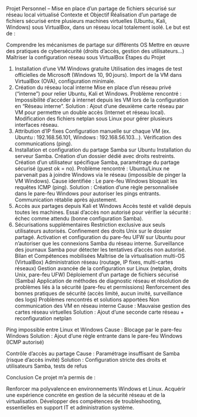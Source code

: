 Projet Personnel – Mise en place d’un partage de fichiers sécurisé sur réseau local virtualisé
Contexte et Objectif
Réalisation d’un partage de fichiers sécurisé entre plusieurs machines virtuelles (Ubuntu, Kali, Windows) sous VirtualBox, dans un réseau local totalement isolé. Le but est de :

Comprendre les mécanismes de partage sur différents OS
Mettre en œuvre des pratiques de cybersécurité (droits d’accès, gestion des utilisateurs…)
Maîtriser la configuration réseau sous VirtualBox
Étapes du Projet
1. Installation d’une VM Windows gratuite
Utilisation des images de test officielles de Microsoft (Windows 10, 90 jours).
Import de la VM dans VirtualBox (OVA), configuration minimale.
2. Création du réseau local interne
Mise en place d’un réseau privé (“interne”) pour relier Ubuntu, Kali et Windows.
Problème rencontré : Impossibilité d’accéder à internet depuis les VM lors de la configuration en “Réseau interne”.
Solution : Ajout d’une deuxième carte réseau par VM pour permettre un double accès (Internet et réseau local).
Modification des fichiers netplan sous Linux pour gérer plusieurs interfaces réseau.
3. Attribution d’IP fixes
Configuration manuelle sur chaque VM (ex. Ubuntu : 192.168.56.101, Windows : 192.168.56.103…).
Vérification des communications (ping).
4. Installation et configuration du partage Samba sur Ubuntu
Installation du serveur Samba.
Création d’un dossier dédié avec droits restreints.
Création d’un utilisateur spécifique Samba, paramétrage du partage sécurisé (guest ok = no).
Problème rencontré :
Ubuntu/Linux ne parvenait pas à joindre Windows via le réseau (impossible de pinger la VM Windows).
Cause identifiée : Le pare-feu Windows bloquait les requêtes ICMP (ping).
Solution : Création d’une règle personnalisée dans le pare-feu Windows pour autoriser les pings entrants.
Communication rétablie après ajustement.
5. Accès aux partages depuis Kali et Windows
Accès testé et validé depuis toutes les machines.
Essai d’accès non autorisé pour vérifier la sécurité : échec comme attendu (bonne configuration Samba).
6. Sécurisations supplémentaires
Restriction exclusive aux seuls utilisateurs autorisés.
Confinement des droits Unix sur le dossier partagé.
Activation et configuration du pare-feu UFW sur Ubuntu pour n’autoriser que les connexions Samba du réseau interne.
Surveillance des journaux Samba pour détecter les tentatives d’accès non autorisé.
Bilan et Compétences mobilisées
Maîtrise de la virtualisation multi-OS (VirtualBox)
Administration réseau (routage, IP fixes, multi-cartes réseaux)
Gestion avancée de la configuration sur Linux (netplan, droits Unix, pare-feu UFW)
Déploiement d’un partage de fichiers sécurisé (Samba)
Application de méthodes de diagnostic réseau et résolution de problèmes liés à la sécurité (pare-feu et permissions)
Renforcement des bonnes pratiques de sécurité (accès limité, aucun invité, surveillance des logs)
Problèmes rencontrés et solutions apportées
Non communication des VM en réseau interne
Cause : Mauvaise gestion des cartes réseau virtuelles
Solution : Ajout d’une seconde carte réseau + reconfiguration netplan

Ping impossible entre Linux et Windows
Cause : Blocage par le pare-feu Windows
Solution : Ajout d’une règle entrante dans le pare-feu Windows (ICMP autorisé)

Contrôle d’accès au partage
Cause : Paramétrage insuffisant de Samba (risque d’accès invité)
Solution : Configuration stricte des droits et utilisateurs Samba, tests de refus

Conclusion
Ce projet m’a permis de :

Renforcer ma polyvalence en environnements Windows et Linux.
Acquérir une expérience concrète en gestion de la sécurité réseau et de la virtualisation.
Développer des compétences de troubleshooting, essentielles en support IT et administration système.

